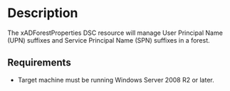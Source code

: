 # Description

The xADForestProperties DSC resource will manage User Principal Name (UPN) suffixes and Service Principal Name (SPN) suffixes in a forest.

## Requirements

* Target machine must be running Windows Server 2008 R2 or later.
